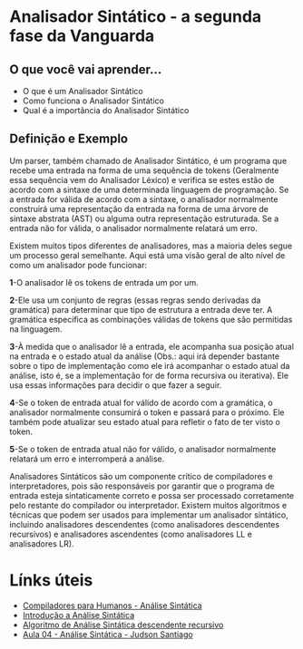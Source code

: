 # Analisador Sintático - a segunda fase da Vanguarda

## O que você vai aprender...

- O que é um Analisador Sintático
- Como funciona o Analisador Sintático
- Qual é a importância do Analisador Sintático

## Definição e Exemplo

Um parser, também chamado de Analisador Sintático, é um programa que recebe uma entrada na forma de uma sequência de tokens (Geralmente essa sequência vem do Analisador Léxico) e verifica se estes estão de acordo com a sintaxe de uma determinada linguagem de programação. Se a entrada for válida de acordo com a sintaxe, o analisador normalmente construirá uma representação da entrada na forma de uma árvore de sintaxe abstrata (AST) ou alguma outra representação estruturada. Se a entrada não for válida, o analisador normalmente relatará um erro.

Existem muitos tipos diferentes de analisadores, mas a maioria deles segue um processo geral semelhante. Aqui está uma visão geral de alto nível de como um analisador pode funcionar:

  **1**-O analisador lê os tokens de entrada um por um.
  
  **2**-Ele usa um conjunto de regras (essas regras sendo derivadas da gramática) para determinar que tipo de estrutura a entrada deve ter. A gramática especifica as combinações válidas de tokens que são permitidas na linguagem.
  
  **3**-À medida que o analisador lê a entrada, ele acompanha sua posição atual na entrada e o estado atual da análise (Obs.: aqui irá depender bastante sobre o tipo de implementação como ele irá acompanhar o estado atual da análise, isto é, se a implementação for de forma recursiva ou iterativa). Ele usa essas informações para decidir o que fazer a seguir.
  
  **4**-Se o token de entrada atual for válido de acordo com a gramática, o analisador normalmente consumirá o token e passará para o próximo. Ele também pode atualizar seu estado atual para refletir o fato de ter visto o token.
  
  **5**-Se o token de entrada atual não for válido, o analisador normalmente relatará um erro e interromperá a análise.

Analisadores Sintáticos são um componente crítico de compiladores e interpretadores, pois são responsáveis por garantir que o programa de entrada esteja sintaticamente correto e possa ser processado corretamente pelo restante do compilador ou interpretador. Existem muitos algoritmos e técnicas que podem ser usados para implementar um analisador sintático, incluindo analisadores descendentes (como analisadores descendentes recursivos) e analisadores ascendentes (como analisadores LL e analisadores LR).

# Línks úteis

- [Compiladores para Humanos - Análise Sintática](https://johnidm.gitbooks.io/compiladores-para-humanos/content/part1/syntax-analysis.html)
- [Introdução a Análise Sintática](https://youtu.be/SegY2UEPCV4)
- [Algoritmo de Análise Sintática descendente recursivo](https://youtu.be/P2IhETKYM7U)
- [Aula 04 - Análise Sintática - Judson Santiago](https://youtu.be/FE5QwYEADak)
